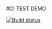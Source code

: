 #CI TEST DEMO

[![Build status](https://ci.appveyor.com/api/projects/status/fpp6fcmkbnit9nnw?svg=true)](https://ci.appveyor.com/project/Letiana0622/mapjs)